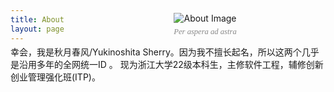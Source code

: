 ```yaml
---
title: About
layout: page
---
```


<div style="margin-left: 8.5em; margin-top: -4.5em; text-align: center;">
    <img src="/images/about.jpg" alt="About Image" style="max-width: 500px; height: auto;">
    <div style="margin-top: 0.5em; color: #888; font-size: 0.9em; font-family: 'Times New Roman', Times, serif; font-style: italic;">
        Per aspera ad astra
    </div>
</div>

<!-- 这里可以添加你的个人介绍内容 -->

幸会，我是秋月春风/Yukinoshita Sherry。因为我不擅长起名，所以这两个几乎是沿用多年的全网统一ID 。
现为浙江大学22级本科生，主修软件工程，辅修创新创业管理强化班(ITP)。

